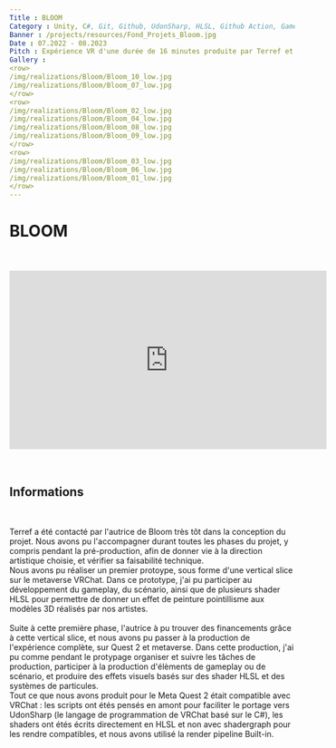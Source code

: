 ```yaml
---
Title : BLOOM
Category : Unity, C#, Git, Github, UdonSharp, HLSL, Github Action, GameCI
Banner : /projects/resources/Fond_Projets_Bloom.jpg
Date : 07.2022 - 08.2023
Pitch : Expérience VR d'une durée de 16 minutes produite par Terref et éditée par une société suisse. Elle est selectionnée au festival Giff de Genève et est exposé par le fiaf à New York.
Gallery : 
<row>
/img/realizations/Bloom/Bloom_10_low.jpg
/img/realizations/Bloom/Bloom_07_low.jpg
</row>
<row>
/img/realizations/Bloom/Bloom_02_low.jpg
/img/realizations/Bloom/Bloom_04_low.jpg
/img/realizations/Bloom/Bloom_08_low.jpg
/img/realizations/Bloom/Bloom_09_low.jpg
</row>
<row>
/img/realizations/Bloom/Bloom_03_low.jpg
/img/realizations/Bloom/Bloom_06_low.jpg
/img/realizations/Bloom/Bloom_01_low.jpg
</row>
---
```


# BLOOM

<br>
<br>


<iframe width="560" height="315" src="https://www.youtube.com/embed/7IgWSmp9mFk?si=Xjsj4Ef4BL-2egtc" title="YouTube video player" frameborder="0" allow="accelerometer; autoplay; clipboard-write; encrypted-media; gyroscope; picture-in-picture; web-share" allowfullscreen style="display:block; margin:auto;"></iframe>

<br>
<br>

## Informations

<br>

Terref a été contacté par l'autrice de Bloom très tôt dans la conception du projet. Nous avons pu l'accompagner durant toutes les phases du projet, y compris pendant la pré-production, afin de donner vie à la direction artistique choisie, et vérifier sa faisabilité technique. <br>
Nous avons pu réaliser un premier protoype, sous forme d'une vertical slice sur le metaverse VRChat. Dans ce prototype, j'ai pu participer au développement du gameplay, du scénario, ainsi que de plusieurs shader HLSL pour permettre de donner un effet de peinture pointillisme aux modèles 3D réalisés par nos artistes.<br><br>
Suite à cette première phase, l'autrice à pu trouver des financements grâce à cette vertical slice, et nous avons pu passer à la production de l'expérience complète, sur Quest 2 et metaverse. Dans cette production, j'ai pu comme pendant le protypage organiser et suivre les tâches de production, participer à la production d'élèments de gameplay ou de scénario, et produire des effets visuels basés sur des shader HLSL et des systèmes de particules.<br>
Tout ce que nous avons produit pour le Meta Quest 2 était compatible avec VRChat : les scripts ont étés pensés en amont pour faciliter le portage vers UdonSharp (le langage de programmation de VRChat basé sur le C#), les shaders ont étés écrits directement en HLSL et non avec shadergraph pour les rendre compatibles, et nous avons utilisé la render pipeline Built-in.<br>